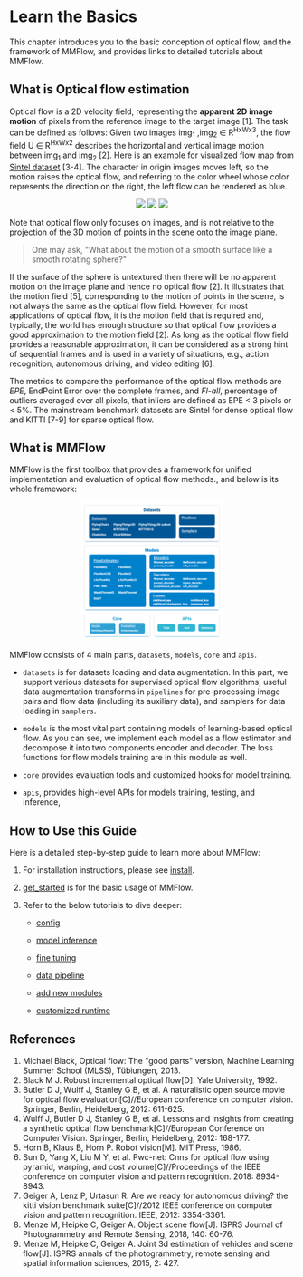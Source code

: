 # Learn the Basics

This chapter introduces you to the basic conception of optical flow, and the framework of
MMFlow, and provides links to detailed tutorials about MMFlow.

## What is Optical flow estimation

Optical flow is a 2D velocity field, representing the **apparent 2D image motion** of pixels from the reference image to the target image \[1\].
The task can be defined as follows: Given two images img<sub>1</sub> ,img<sub>2</sub> ∈ R<sup>HxWx3</sup>,
the flow field U ∈ R<sup>HxWx2</sup> describes the horizontal and vertical image motion between img<sub>1</sub> and img<sub>2</sub> \[2\].
Here is an example for visualized flow map from [Sintel dataset](http://sintel.is.tue.mpg.de/) \[3-4\]. The character in origin images moves left,
so the motion raises the optical flow, and referring to the color wheel whose color represents the direction on the right, the left flow can be rendered
as blue.

<div align=center>
<img src="https://raw.githubusercontent.com/open-mmlab/mmflow/master/demo/frames.gif" width=30%/> <img src="https://raw.githubusercontent.com/open-mmlab/mmflow/master/demo/frame_gt.png" width=30%/> <img src="https://raw.githubusercontent.com/open-mmlab/mmflow/master/resources/color_wheel.png" width=8%/>
</div>

Note that optical flow only focuses on images, and is not relative to the projection of the 3D motion of points
in the scene onto the image plane.

> One may ask, "What about the motion of a smooth surface like a smooth rotating sphere?"

If the surface of the sphere is untextured then there will be no apparent motion on the image plane and hence no optical flow \[2\].
It illustrates that the motion field \[5\], corresponding to the motion of points in the scene,
is not always the same as the optical flow field. However, for most applications of optical flow,
it is the motion field that is required and, typically, the world has enough structure so that optical flow
provides a good approximation to the motion field \[2\]. As long as the optical flow field provides a reasonable approximation,
it can be considered as a strong hint of sequential frames and is used in a variety of situations, e.g., action recognition,
autonomous driving, and video editing \[6\].

The metrics to compare the performance of the optical flow methods are *EPE*, EndPoint Error over the complete frames,
and *Fl-all*, percentage of outliers averaged over all pixels, that inliers are defined as EPE \< 3 pixels or \< 5%.
The mainstream benchmark datasets are Sintel for dense optical flow and KITTI \[7-9\] for sparse optical flow.

## What is MMFlow

MMFlow is the first toolbox that provides a framework for unified implementation and evaluation of optical flow methods.,
and below is its whole framework:

<div align=center>
<img src="https://raw.githubusercontent.com/open-mmlab/mmflow/master/resources/mmflow_framework.png" width=50%/>
</div>

MMFlow consists of 4 main parts, `datasets`, `models`, `core` and `apis`.

- `datasets` is for datasets loading and data augmentation. In this part,
  we support various datasets for supervised optical flow algorithms,
  useful data augmentation transforms in `pipelines` for pre-processing image pairs
  and flow data (including its auxiliary data), and samplers for data loading in `samplers`.

- `models` is the most vital part containing models of learning-based optical flow.
  As you can see, we implement each model as a flow estimator and decompose it into two components encoder and decoder.
  The loss functions for flow models training are in this module as well.

- `core` provides evaluation tools and customized hooks for model training.

- `apis`, provides high-level APIs for models training, testing, and inference,

## How to Use this Guide

Here is a detailed step-by-step guide to learn more about MMFlow:

1. For installation instructions, please see [install](https://github.com/open-mmlab/mmflow/blob/dev-1.x/docs/en/install.md).

2. [get_started](https://github.com/open-mmlab/mmflow/blob/dev-1.x/docs/en/get_started.md) is for the basic usage of MMFlow.

3. Refer to the below tutorials to dive deeper:

   - [config](https://github.com/open-mmlab/mmflow/blob/dev-1.x/docs/en/user_guides/1_config.md)

   - [model inference](https://github.com/open-mmlab/mmflow/blob/dev-1.x/docs/en/user_guides/3_inference.md)

   - [fine tuning](https://github.com/open-mmlab/mmflow/blob/dev-1.x/docs/en/user_guides/4_train_test.md)

   - [data pipeline](https://github.com/open-mmlab/mmflow/blob/dev-1.x/docs/en/advanced_guides/data_flow.md)

   - [add new modules](https://github.com/open-mmlab/mmflow/blob/dev-1.x/docs/en/advanced_guides/add_modules.md)

   - [customized runtime](https://github.com/open-mmlab/mmflow/blob/dev-1.x/docs/en/advanced_guides/customize_runtime.md)

## References

1. Michael Black, Optical flow: The "good parts" version, Machine Learning Summer School (MLSS), Tübiungen, 2013.
2. Black M J. Robust incremental optical flow\[D\]. Yale University, 1992.
3. Butler D J, Wulff J, Stanley G B, et al. A naturalistic open source movie for optical flow evaluation\[C\]//European conference on computer vision. Springer, Berlin, Heidelberg, 2012: 611-625.
4. Wulff J, Butler D J, Stanley G B, et al. Lessons and insights from creating a synthetic optical flow benchmark\[C\]//European Conference on Computer Vision. Springer, Berlin, Heidelberg, 2012: 168-177.
5. Horn B, Klaus B, Horn P. Robot vision\[M\]. MIT Press, 1986.
6. Sun D, Yang X, Liu M Y, et al. Pwc-net: Cnns for optical flow using pyramid, warping, and cost volume\[C\]//Proceedings of the IEEE conference on computer vision and pattern recognition. 2018: 8934-8943.
7. Geiger A, Lenz P, Urtasun R. Are we ready for autonomous driving? the kitti vision benchmark suite\[C\]//2012 IEEE conference on computer vision and pattern recognition. IEEE, 2012: 3354-3361.
8. Menze M, Heipke C, Geiger A. Object scene flow\[J\]. ISPRS Journal of Photogrammetry and Remote Sensing, 2018, 140: 60-76.
9. Menze M, Heipke C, Geiger A. Joint 3d estimation of vehicles and scene flow\[J\]. ISPRS annals of the photogrammetry, remote sensing and spatial information sciences, 2015, 2: 427.
